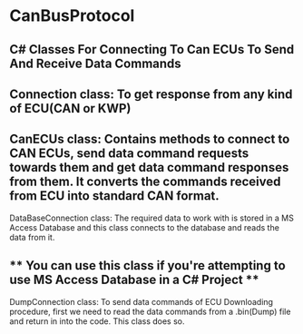 # CanBusProtocol
C# Classes For Connecting To Can ECUs To Send And Receive Data Commands
-----------------------------------------------------------------------
Connection class:
To get response from any kind of ECU(CAN or KWP)
-----------------------------------------------------------------------
CanECUs class:
Contains methods to connect to CAN ECUs, send data command requests towards them
and get data command responses from them.
It converts the commands received from ECU into standard CAN format.
-----------------------------------------------------------------------
DataBaseConnection class:
The required data to work with is stored in a MS Access Database and
this class connects to the database and reads the data from it.

** You can use this class if you're attempting to use MS Access Database
in a C# Project **
-----------------------------------------------------------------------
DumpConnection class:
To send data commands of ECU Downloading procedure, first we need to
read the data commands from a .bin(Dump) file and return in into the
code. This class does so.
